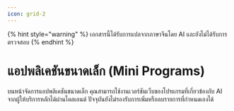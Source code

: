 ```yaml
---
icon: grid-2
---
```


{% hint style="warning" %}
เอกสารนี้ได้รับการแปลจากภาษาจีนโดย AI และยังไม่ได้รับการตรวจสอบ
{% endhint %}

# แอปพลิเคชันขนาดเล็ก (Mini Programs)

บนหน้าจัดการแอปพลิเคชันขนาดเล็ก คุณสามารถใช้งานเวอร์ชันเว็บของโปรแกรมที่เกี่ยวข้องกับ AI จากผู้ให้บริการหลักได้ผ่านไคลเอนต์ ปัจจุบันยังไม่รองรับการเพิ่มหรือลบรายการที่กำหนดเองได้